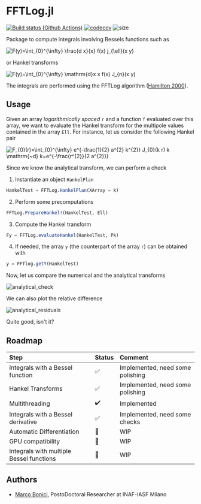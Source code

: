 # FFTLog.jl
[![Build status (Github Actions)](https://github.com/marcobonici/FFTLog.jl/workflows/CI/badge.svg)](https://github.com/marcobonici/FFTLog.jl/actions) [![codecov](https://codecov.io/gh/marcobonici/FFTLog.jl/branch/main/graph/badge.svg?token=RCMDNON0JD)](https://codecov.io/gh/marcobonici/FFTLog.jl)
![size](https://img.shields.io/github/repo-size/marcobonici/FFTLog.jl)

Package to compute integrals involving Bessels functions such as


<img src="https://latex.codecogs.com/svg.image?F(y)=\int_{0}^{\infty}&space;\frac{d&space;x}{x}&space;f(x)&space;j_{\ell}(x&space;y)" title="F(y)=\int_{0}^{\infty} \frac{d x}{x} f(x) j_{\ell}(x y)" />

or Hankel transforms

<img src="https://latex.codecogs.com/svg.image?F(y)=\int_{0}^{\infty}&space;\mathrm{d}x&space;xf(x)&space;J_{n}(x&space;y)&space;" title="F(y)=\int_{0}^{\infty} \mathrm{d}x x f(x) J_{n}(x y) " />

The integrals are performed using the FFTLog algorithm ([Hamilton 2000](https://arxiv.org/abs/astro-ph/9905191)).

## Usage

Given an array *logarithmically spaced* `r` and a function `f` evaluated over this array, we
want to evaluate the Hankel transform for the multipole values contained in the array `Ell`.
For instance, let us consider the following Hankel pair

<img src="https://latex.codecogs.com/svg.image?F_{0}(r)=\int_{0}^{\infty}&space;e^{-\frac{1}{2}&space;a^{2}&space;k^{2}}&space;J_{0}(k&space;r)&space;k&space;\mathrm{~d}&space;k=e^{-\frac{r^{2}}{2&space;a^{2}}}" title="F_{0}(r)=\int_{0}^{\infty} e^{-\frac{1}{2} a^{2} k^{2}} J_{0}(k r) k \mathrm{~d} k=e^{-\frac{r^{2}}{2 a^{2}}}" />

Since we know the analytical transform, we can perform a check

1. Instantiate an object `HankelPlan`
```julia
HankelTest = FFTLog.HankelPlan(XArray = k)
```
2. Perform some precomputations
```julia
FFTLog.PrepareHankel!(HankelTest, Ell)
```
3. Compute the Hankel transform
```julia
Fy = FFTLog.evaluateHankel(HankelTest, Pk)
```
4. If needed, the array `y` (the counterpart of the array `r`) can be obtained with
```julia
y = FFTlog.getY(HankelTest)
```
Now, let us compare the numerical and the analytical transforms

![analytical_check](https://user-images.githubusercontent.com/58727599/151894066-f10a5be0-e259-4762-aa48-a5799fda0458.png)

We can also plot the relative difference

![analytical_residuals](https://user-images.githubusercontent.com/58727599/151894064-c620532d-36ce-416b-a592-7612cb95f396.png)

Quite good, isn't it?

## Roadmap

Step | Status| Comment
:------------ | :-------------| :-------------
Integrals with a Bessel function | :white_check_mark: | Implemented, need some polishing
Hankel Transforms | :white_check_mark: | Implemented, need some polishing 
Multithreading | :heavy_check_mark: | Implemented
Integrals with a Bessel derivative | :white_check_mark: | Implemented, need some checks
Automatic Differentiation| :construction: | WIP
GPU compatibility| :construction: | WIP
Integrals with multiple Bessel functions | :construction: | WIP

## Authors

- [Marco Bonici](https://www.github.com/marcobonici), PostoDoctoral Researcher at INAF-IASF Milano